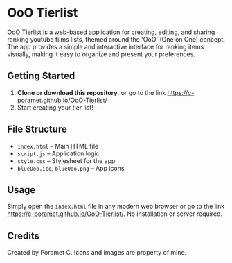 # OoO Tierlist

OoO Tierlist is a web-based application for creating, editing, and sharing ranking youtube films lists, themed around the 'OoO' (One on One) concept. The app provides a simple and interactive interface for ranking items visually, making it easy to organize and present your preferences.

## Getting Started
1. **Clone or download this repository.** or go to the link https://c-poramet.github.io/OoO-Tierlist/
2. Start creating your tier list!

## File Structure
- `index.html` – Main HTML file
- `script.js` – Application logic
- `style.css` – Stylesheet for the app
- `blueOoo.ico`, `blueOoo.png` – App icons

## Usage
Simply open the `index.html` file in any modern web browser or go to the link https://c-poramet.github.io/OoO-Tierlist/. No installation or server required.

## Credits
Created by Poramet C.
Icons and images are property of mine.
